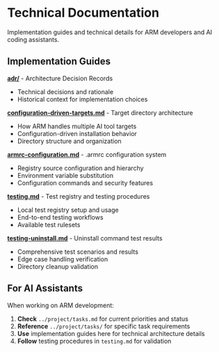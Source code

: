 # Technical Documentation

Implementation guides and technical details for ARM developers and AI coding assistants.

## Implementation Guides

**[adr/](adr/)** - Architecture Decision Records
- Technical decisions and rationale
- Historical context for implementation choices

**[configuration-driven-targets.md](configuration-driven-targets.md)** - Target directory architecture
- How ARM handles multiple AI tool targets
- Configuration-driven installation behavior
- Directory structure and organization

**[armrc-configuration.md](armrc-configuration.md)** - .armrc configuration system
- Registry source configuration and hierarchy
- Environment variable substitution
- Configuration commands and security features

**[testing.md](testing.md)** - Test registry and testing procedures
- Local test registry setup and usage
- End-to-end testing workflows
- Available test rulesets

**[testing-uninstall.md](testing-uninstall.md)** - Uninstall command test results
- Comprehensive test scenarios and results
- Edge case handling verification
- Directory cleanup validation

## For AI Assistants

When working on ARM development:
1. **Check** `../project/tasks.md` for current priorities and status
2. **Reference** `../project/tasks/` for specific task requirements
3. **Use** implementation guides here for technical architecture details
4. **Follow** testing procedures in `testing.md` for validation

